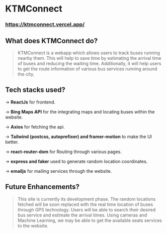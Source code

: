 # KTMConnect

### https://ktmconnect.vercel.app/

## What does KTMConnect do?
> KTMConnect is a webapp which allows users to track buses running nearby them. This will help to save time by estimating the arrival time of buses and reducing the waiting time. Additionally, it will help users to get the route information of various bus services running around the city. 

## Tech stacks used?
-> **ReactJs** for frontend.

-> **Bing Maps API** for the integrating maps and locating buses within the website.

-> **Axios** for fetching the api.

-> **Tailwind (postcss, autoprefixer) and framer-motion** to make the UI better.

-> **react-router-dom** for Routing through various pages.

-> **express and faker** used to generate random location coordinates.

-> **emailjs** for mailing services through the website.

## Future Enhancements?
> This site is currently its development phase. The random locations fetched will be soon replaced with the real time location of buses through GPS technology. Users will be able to search their desired bus service and estimate the arrival times. Using cameras and Machine Learning, we may be able to get the available seats services to the website.
